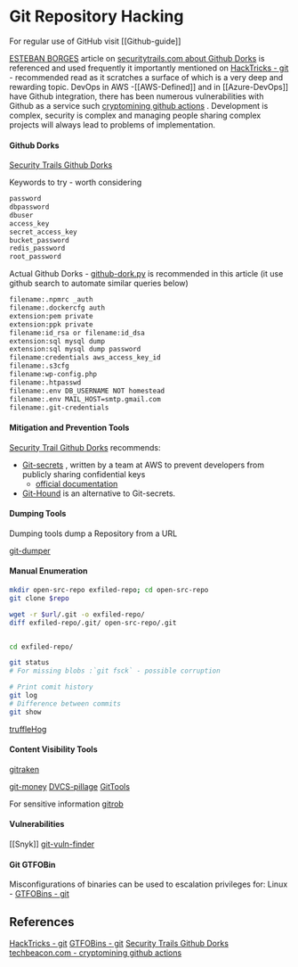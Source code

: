 # Git Repository Hacking


For regular use of GitHub visit [[Github-guide]]

[ESTEBAN BORGES](https://securitytrails.com/blog/_author/estebanborges) article on [securitytrails.com about Github Dorks](https://securitytrails.com/blog/github-dorks) is referenced and used frequently it importantly mentioned on  [HackTricks - git](https://book.hacktricks.xyz/network-services-pentesting/pentesting-web/git) - recommended read as it scratches a surface of which is a very deep and rewarding topic. DevOps in AWS -[[AWS-Defined]]  and in [[Azure-DevOps]] have Github integration, there has been numerous vulnerabilities with Github as a service such [cryptomining github actions](https://techbeacon.com/security/cryptominers-flooding-github-other-cloudy-dev-services) . Development is complex, security is complex and managing people sharing complex projects will always lead to problems of implementation. 
#### Github Dorks

[Security Trails Github Dorks](https://securitytrails.com/blog/github-dorks)

Keywords to try - worth considering
```bash
password
dbpassword
dbuser
access_key
secret_access_key
bucket_password
redis_password
root_password
```

Actual Github Dorks - [github-dork.py](https://github.com/techgaun/github-dorks) is recommended in this article (it use github search to automate similar queries below)
```bash
filename:.npmrc _auth
filename:.dockercfg auth
extension:pem private
extension:ppk private
filename:id_rsa or filename:id_dsa
extension:sql mysql dump
extension:sql mysql dump password
filename:credentials aws_access_key_id
filename:.s3cfg
filename:wp-config.php
filename:.htpasswd
filename:.env DB_USERNAME NOT homestead
filename:.env MAIL_HOST=smtp.gmail.com
filename:.git-credentials
```

#### Mitigation and Prevention Tools

[Security Trail Github Dorks](https://securitytrails.com/blog/github-dorks) recommends:
- [Git-secrets](https://github.com/awslabs/git-secrets/blob/master/README.rst) , written by a team at AWS to prevent developers from publicly sharing confidential keys
	- [official documentation](https://github.com/awslabs/git-secrets/blob/master/README.rst%23installing-git-secrets) 
- [Git-Hound](https://github.com/ezekg/git-hound) is an alternative to Git-secrets.

#### Dumping Tools

Dumping tools  dump a Repository from a URL

[git-dumper](https://github.com/arthaud/git-dumper)

#### Manual Enumeration

```bash
mkdir open-src-repo exfiled-repo; cd open-src-repo
git clone $repo

wget -r $url/.git -o exfiled-repo/
diff exfiled-repo/.git/ open-src-repo/.git


cd exfiled-repo/

git status
# For missing blobs :`git fsck` - possible corruption

# Print comit history
git log
# Difference between commits
git show
```



[truffleHog](https://github.com/dxa4481/truffleHog)
#### Content Visibility Tools

[gitraken](https://www.gitkraken.com/)

[git-money](https://github.com/dnoiz1/git-money)
[DVCS-pillage](https://github.com/evilpacket/DVCS-Pillage)
[GitTools](https://github.com/internetwache/GitTools)

For sensitive information [gitrob](https://github.com/michenriksen/gitrob)
#### Vulnerabilities

[[Snyk]]
[git-vuln-finder](https://github.com/cve-search/git-vuln-finder)


#### Git GTFOBin

Misconfigurations of binaries can be used to escalation privileges for:
Linux - [GTFOBins - git](https://gtfobins.github.io/gtfobins/git/)

## References

[HackTricks - git](https://book.hacktricks.xyz/network-services-pentesting/pentesting-web/git)
[GTFOBins - git](https://gtfobins.github.io/gtfobins/git/)
[Security Trails Github Dorks](https://securitytrails.com/blog/github-dorks)
[techbeacon.com - cryptomining github actions](https://techbeacon.com/security/cryptominers-flooding-github-other-cloudy-dev-services) 